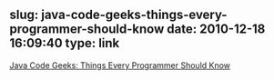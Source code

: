 slug: java-code-geeks-things-every-programmer-should-know
date: 2010-12-18 16:09:40
type: link
---

[Java Code Geeks: Things Every Programmer Should Know](http://www.javacodegeeks.com/2010/12/things-every-programmer-should-know.html)
